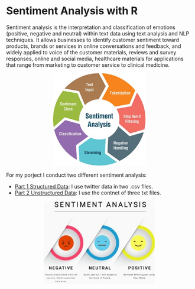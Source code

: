 # Sentiment Analysis with R
Sentiment analysis is the interpretation and classification of emotions (positive, negative and neutral) within text data using text analysis and NLP techniques.
It allows businesses to identify customer sentiment toward products, brands or services in online conversations and feedback, and widely applied to voice of the customer materials, reviews and survey responses, online and social media, healthcare materials for applications that range from marketing to customer service to clinical medicine.

<p align="center">
  <img src="https://github.com/AnahitaS/Text_sentiment_analysis_R/blob/main/images/02_SA.jpg" alt="WordCloud" width="250"/>
</p>

For my porject I conduct two different sentiment analysis:
- [Part 1 Structured Data](https://github.com/AnahitaS/Text_sentiment_analysis_R/tree/main/Sentiment_Analysis/sentiment_analysis_structured): I use twitter data in two .csv files.
- [Part 2 Unstructured Data](https://github.com/AnahitaS/Text_sentiment_analysis_R/tree/main/Sentiment_Analysis/sentiment_analysis_unstructured): I use the contnet of three txt files. 
<p align="center">
  <img src="https://github.com/AnahitaS/Text_sentiment_analysis_R/blob/main/images/03_SA2.jpg" alt="Sentiment" width="300"/>
</p>
